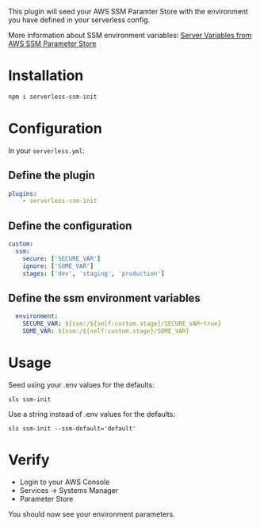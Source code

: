 This plugin will seed your AWS SSM Paramter Store with the environment you have defined in your serverless config.

More information about SSM environment variables: [Server Variables from AWS SSM Parameter Store](https://serverless.com/framework/docs/providers/aws/guide/variables/#reference-variables-using-the-ssm-parameter-store)

# Installation
```bash
npm i serverless-ssm-init
```

# Configuration
In your `serverless.yml`:

## Define the plugin

```yaml
plugins:
    - serverless-ssm-init
```
## Define the configuration
```yaml
custom:
  ssm: 
    secure: ['SECURE_VAR']
    ignore: ['SOME_VAR']
    stages: ['dev', 'staging', 'production']
```

## Define the ssm environment variables
```yaml
  environment:
    SECURE_VAR: ${ssm:/${self:custom.stage}/SECURE_VAR~true}
    SOME_VAR: ${ssm:/${self:custom.stage}/SOME_VAR}
```

# Usage
Seed using your .env values for the defaults:
```
sls ssm-init
```

Use a string instead of .env values for the defaults:
```
sls ssm-init --ssm-default='default'
```

# Verify
* Login to your AWS Console 
* Services -> Systems Manager 
* Parameter Store

You should now see your environment parameters.